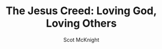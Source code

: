 ---
author: "Scot McKnight"
title: "The Jesus Creed: Loving God, Loving Others"
publisher: "Paraclete Press"
links:
  amazon: "https://www.amazon.com/Jesus-Creed-Loving-God-Others/dp/1557254001"
authorCitation: "McKnight, S."
year: "2004"
---